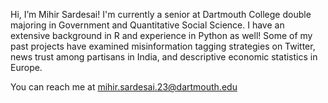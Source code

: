 Hi, I’m Mihir Sardesai! I'm currently a senior at Dartmouth College double majoring in Government and Quantitative Social Science. I have an extensive background in R and experience in Python as well! Some of my past projects have examined misinformation tagging strategies on Twitter, news trust among partisans in India, and descriptive economic statistics in Europe. 

You can reach me at mihir.sardesai.23@dartmouth.edu


<!---
MihirSardesai/MihirSardesai is a ✨ special ✨ repository because its `README.md` (this file) appears on your GitHub profile.
You can click the Preview link to take a look at your changes.
--->
